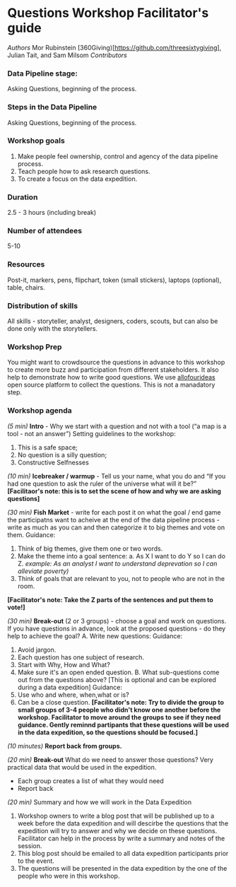 # Questions Workshop Facilitator's guide
*Authors* Mor Rubinstein [360Giving)[https://github.com/threesixtygiving], Julian Tait, and Sam Milsom
*Contributors* 

### Data Pipeline stage: 
Asking Questions, beginning of the process.

### Steps in the Data Pipeline
Asking Questions, beginning of the process.

### Workshop goals
1. Make people feel ownership, control and agency of the data pipeline process.
2. Teach people how to ask research questions.
3. To create a focus on the data expedition.

### Duration 
2.5 - 3 hours (including break)

### Number of attendees
5-10

### Resources
Post-it, markers, pens, flipchart, token (small stickers), laptops (optional), table, chairs. 

### Distribution of skills 
All skills - storyteller, analyst, designers, coders, scouts, but can also be done only with the storytellers.

### Workshop Prep
You might want to crowdsource the questions in advance to this workshop to create more buzz and participation from different stakeholders. It also help to demonstrate how to write good questions. We use [allofourideas](ttps://www.allourideas.org) open source platform to collect the questions. This is not a manadatory step. 

### Workshop agenda
*(5 min)* **Intro** - Why we start with a question and not with a tool (“a map is a tool - not an answer”)
Setting guidelines to the workshop:
1. This is a safe space;
2. No question is a silly question; 
3. Constructive Selfnesses 

*(10 min)* **Icebreaker / warmup** - Tell us your name, what you do and “If you had one question to ask the ruler of the universe what will it be?”
**[Facilitaor's note: this is to set the scene of how and why we are asking questions]** 

*(30 min)* **Fish Market** - write for each post it on what the goal / end game the participatns want to acheive at the end of the data pipeline process  - write as much as you can and then categorize it to big themes and vote on them.
Guidance: 
1. Think of big themes, give them one or two words. 
2. Make the theme into a goal sentence: 
 a. As X I want to do Y so I can do Z. *example: As an analyst I want to understand deprevation so I can alleviate poverty)*
3. Think of goals that are relevant to you, not to people who are not in the room. 

**[Facilitator's note: Take the Z parts of the sentences and put them to vote!]** 

*(30 min)* **Break-out** (2 or 3 groups) - choose a goal and work on questions. If you have questions in advance, look at the proposed questions - do they help to achieve the goal?
A.  Write new questions:
 Guidance:
 1. Avoid jargon.
 2. Each question has one subject of research.
 3. Start with Why, How and What?
 4. Make sure it's an open ended question.
B. What sub-questions come out from the questions above? [This is optional and can be explored during a data expedition]
Guidance:
  1. Use who and where, when,what or is?
  2. Can be a close question.
**[Facilitator's note: Try to divide the group to small groups of 3-4 people who didn't know one another before the workshop. Facilitator to move around the groups to see if they need guidance. Gently reminnd partipants that these questions will be used in the data expedition, so the questions should be focused.]**

*(10 minutes)* **Report back from groups.**

*(20 min)* **Break-out** What do we need to answer those questions? Very practical data that would be used in the expedition.
* Each group creates a list of what they would need
* Report back

*(20 min)* Summary and how we will work in the Data Expedition
 1. Workshop owners to write a blog post that will be published up to a week before the data expedition and will descirbe the questions that the expedition will try to answer and why we decide on these questions. Facilitator can help in the process by write a summary and notes of the session. 
 2. This blog post should be emailed to all data expedition participants prior to the event.
 3. The questions will be presented in the data expedition by the one of the people who were in this workshop. 

